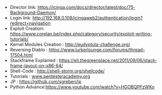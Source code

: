 * Director link: https://icinga.com/docs/director/latest/doc/75-Background-Daemon/
* Login link: http://192.168.0.108/icingaweb2/authentication/login?redirect=navigation
* Exploit Creation: https://www.corelan.be/index.php/category/security/exploit-writing-tutorials/ 
* Kernel Modules Creation  : http://eudyptula-challenge.org/
* Reversing Diablo : https://www.lurkerlounge.com/forums/thread-17504.html
* Stackframe Explained : https://eli.thegreenplace.net/2011/09/06/stack-frame-layout-on-x86-64/
* Shell-Code : http://shell-storm.org/shellcode/
* Tutorials : www.pentesteracademy.org
* JP : https://github.com/sgreben/jp
* Python Advance:[https://www.youtube.com/watch?v=HGOBQPFzWKo ]( ) 
